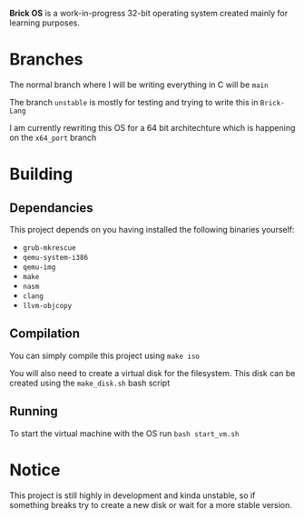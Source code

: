 **Brick OS** is a work-in-progress 32-bit operating system created mainly for learning purposes. 

# Branches
The normal branch where I will be writing everything in C will be `main`

The branch `unstable` is mostly for testing and trying to write this in `Brick-Lang` 

I am currently rewriting this OS for a 64 bit architechture which is happening on the `x64_port` branch

# Building

## Dependancies
This project depends on you having installed the following binaries yourself:

- `grub-mkrescue`
- `qemu-system-i386`
- `qemu-img` 
- `make`
- `nasm` 
- `clang`
- `llvm-objcopy`

## Compilation
You can simply compile this project using `make iso`

You will also need to create a virtual disk for the filesystem. This disk can be created using the `make_disk.sh` bash script

## Running
To start the virtual machine with the OS run `bash start_vm.sh` 

# Notice
This project is still highly in development and kinda unstable, so if something breaks try to create a new disk or wait for a more stable version.